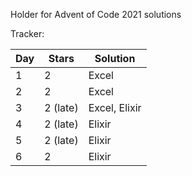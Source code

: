 Holder for Advent of Code 2021 solutions

Tracker:

| Day | Stars    | Solution      |
| --- | -------- | ------------- |
| 1   | 2        | Excel         |
| 2   | 2        | Excel         |
| 3   | 2 (late) | Excel, Elixir |
| 4   | 2 (late) | Elixir        |
| 5   | 2 (late) | Elixir        |
| 6   | 2        | Elixir        |
